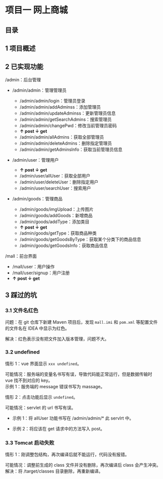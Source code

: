 # 项目一 网上商城

## 目录

## 1 项目概述


## 2 已实现功能

/admin：后台管理
- /admin/admin：管理管理员
  - /admin/admin/login：管理员登录
  - /admin/admin/addAdminss：添加管理员
  - /admin/admin/updateAdminss：更新管理员信息
  - /admin/admin/getSearchAdmins：搜索管理员
  - /admin/admin/changePwd：修改当前管理员密码
  - **↑ post ↓ get**
  - /admin/admin/allAdmins：获取全部管理员
  - /admin/admin/deleteAdmins：删除指定管理员
  - /admin/admin/getAdminsInfo：获取当前管理员信息

- /admin/user：管理用户
  - **↑ post ↓ get**
  - /admin/user/allUser：获取全部用户
  - /admin/user/deleteUser：删除指定用户
  - /admin/user/searchUser：搜索用户

- /admin/goods：管理商品
  - /admin/goods/imgUpload：上传图片
  - /admin/goods/addGoods：新增商品
  - /admin/goods/addType：添加类目
  - **↑ post ↓ get**
  - /admin/goods/getType：获取商品种类
  - /admin/goods/getGoodsByType：获取某个分类下的商品信息
  - /admin/goods/getGoodsInfo：获取商品信息


/mall：前台界面
- /mall/user：用户操作
 - /mall/user/signup：用户注册
 - **↑ post ↓ get**




## 3 踩过的坑

### 3.1 文件名红色

问题：在 git 仓库下新建 Maven 项目后，发现 `mall.imi` 和 `pom.xml` 等配置文件的文件名在 IDEA 中显示为红色。

解决：红色表示没有把文件加入版本管理，问题不大。

### 3.2 undefined

情形 1：vue 界面显示 `xxx undefined`。

可能情况：服务端的变量名书写有误，导致代码能正常运行，但是数据传输时 vue 找不到对应的 key。  
示例 1：服务端的 message 错误书写为 massage。

情形 2：点击功能后显示 `undefined`。  

可能情况：servlet 的 url 书写有误。  
- 示例 1：将 allUser 功能书写在 /admin/admin/* 此 servlrt 中。

- 示例 2：将应该在 get 请求中的方法写入 post。

### 3.3 Tomcat 启动失败

情形 1：刚调整包结构，再次编译后就不能运行，代码没有报错。

可能情况：调整前生成的 class 文件并没有删除，再次编译后 class 会产生冲突。  
解决：将 /target/classes 目录删除，再重新编译。